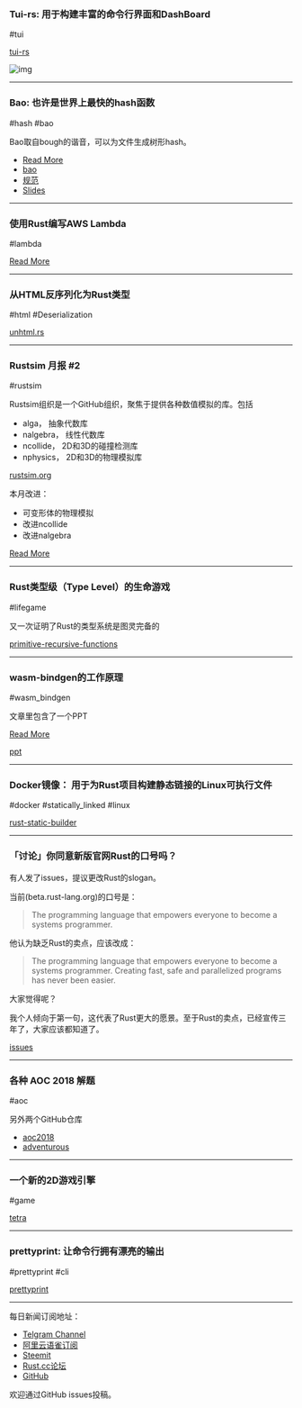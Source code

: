 ### Tui-rs: 用于构建丰富的命令行界面和DashBoard

#tui

[tui-rs](https://github.com/fdehau/tui-rs)

![img](https://wx1.sinaimg.cn/mw690/71684decly1fxtehwnfi7g20k00bkb29.gif)

---

### Bao: 也许是世界上最快的hash函数

#hash #bao

Bao取自bough的谐音，可以为文件生成树形hash。

- [Read More](https://www.reddit.com/r/rust/comments/a2dujv/introducing_bao_a_generalpurpose_cryptographic/)
- [bao](https://github.com/oconnor663/bao)
- [规范](https://github.com/oconnor663/bao/blob/master/docs/spec.md)
- [Slides](https://jacko.io/bao_presentation/presentation.html#1)

---

### 使用Rust编写AWS Lambda

#lambda

[Read More](https://medium.com/@kkostov/rust-aws-lambda-30a1b92d4009)

---

### 从HTML反序列化为Rust类型

#html #Deserialization

[unhtml.rs](https://github.com/Hexilee/unhtml.rs)

---

### Rustsim 月报 #2

#rustsim

Rustsim组织是一个GitHub组织，聚焦于提供各种数值模拟的库。包括

- alga， 抽象代数库
- nalgebra， 线性代数库
- ncollide， 2D和3D的碰撞检测库
- nphysics， 2D和3D的物理模拟库

[rustsim.org](https://rustsim.org/)

本月改进：

- 可变形体的物理模拟
- 改进ncollide
- 改进nalgebra

[Read More](https://www.rustsim.org/blog/2018/12/01/this-month-in-rustsim/)

---

### Rust类型级（Type Level）的生命游戏

#lifegame

又一次证明了Rust的类型系统是图灵完备的

[primitive-recursive-functions](https://github.com/gtestault/primitive-recursive-functions)

---

### wasm-bindgen的工作原理

#wasm_bindgen

文章里包含了一个PPT

[Read More](http://fitzgeraldnick.com/2018/12/02/wasm-bindgen-how-does-it-work.html)

[ppt](https://fitzgen.github.io/wasm-cg-wasm-bindgen/#1)

---

### Docker镜像： 用于为Rust项目构建静态链接的Linux可执行文件

#docker #statically_linked #linux

[rust-static-builder](https://github.com/fornwall/rust-static-builder)

---

### 「讨论」你同意新版官网Rust的口号吗？

有人发了issues，提议更改Rust的slogan。

当前(beta.rust-lang.org)的口号是：

> The programming language that empowers everyone to become a systems programmer.

他认为缺乏Rust的卖点，应该改成：

> The programming language that empowers everyone to become a systems programmer. Creating fast, safe and parallelized programs has never been easier.

大家觉得呢？

我个人倾向于第一句，这代表了Rust更大的愿景。至于Rust的卖点，已经宣传三年了，大家应该都知道了。

[issues](https://github.com/rust-lang/beta.rust-lang.org/issues/419)

---

### 各种 AOC 2018 解题

#aoc 

另外两个GitHub仓库

- [aoc2018](https://github.com/bpicolo/aoc2018)
- [adventurous](https://github.com/maxdeviant/adventurous)

---

### 一个新的2D游戏引擎

#game

[tetra](https://github.com/17cupsofcoffee/tetra)

---

### prettyprint: 让命令行拥有漂亮的输出

#prettyprint #cli

[prettyprint](https://github.com/mre/prettyprint)

---

每日新闻订阅地址：

- [Telgram Channel](https://t.me/rust_daily_news )
- [阿里云语雀订阅](https://www.yuque.com/chaosbot/rustnews)
- [Steemit](https://steemit.com/@blackanger)
- [Rust.cc论坛](https://rust.cc)
- [GitHub](https://github.com/RustStudy/rust_daily_news)

欢迎通过GitHub issues投稿。
